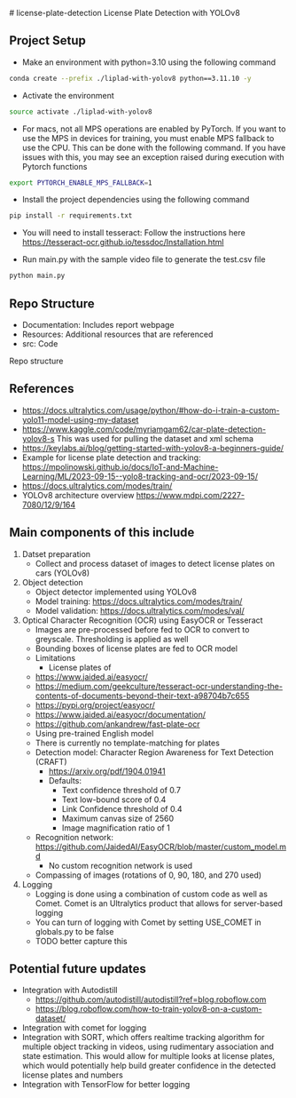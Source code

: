 \# license-plate-detection
License Plate Detection with YOLOv8 

## Project Setup

* Make an environment with python=3.10 using the following command 
``` bash
conda create --prefix ./liplad-with-yolov8 python==3.11.10 -y
```
* Activate the environment
``` bash
source activate ./liplad-with-yolov8 
``` 
* For macs, not all MPS operations are enabled by PyTorch. If you want to use the MPS in devices for training, you must enable MPS fallback to use the CPU. This can be done with the following command. If you have issues with this, you may see an exception raised during execution with Pytorch functions
```bash
export PYTORCH_ENABLE_MPS_FALLBACK=1
```

* Install the project dependencies using the following command 
```bash
pip install -r requirements.txt
```
* You will need to install tesseract: 
Follow the instructions here https://tesseract-ocr.github.io/tessdoc/Installation.html

* Run main.py with the sample video file to generate the test.csv file 
``` python
python main.py
```


## Repo Structure
* Documentation: Includes report webpage 
* Resources: Additional resources that are referenced 
* src: Code 

Repo structure 
## References 
* https://docs.ultralytics.com/usage/python/#how-do-i-train-a-custom-yolo11-model-using-my-dataset
* https://www.kaggle.com/code/myriamgam62/car-plate-detection-yolov8-s This was used for pulling the dataset and xml schema
* https://keylabs.ai/blog/getting-started-with-yolov8-a-beginners-guide/
* Example for license plate detection and tracking: https://mpolinowski.github.io/docs/IoT-and-Machine-Learning/ML/2023-09-15--yolo8-tracking-and-ocr/2023-09-15/
* https://docs.ultralytics.com/modes/train/
* YOLOv8 architecture overview https://www.mdpi.com/2227-7080/12/9/164 

## Main components of this include 
1. Datset preparation 
    - Collect and process dataset of images to detect license plates on cars (YOLOv8)
2. Object detection
    - Object detector implemented using YOLOv8
    - Model training: https://docs.ultralytics.com/modes/train/
    - Model validation: https://docs.ultralytics.com/modes/val/ 
3. Optical Character Recognition (OCR) using EasyOCR or Tesseract 
    - Images are pre-processed before fed to OCR to convert to greyscale. Thresholding is applied as well 
    - Bounding boxes of license plates are fed to OCR model
    - Limitations
        - License plates of 
    - https://www.jaided.ai/easyocr/
    - https://medium.com/geekculture/tesseract-ocr-understanding-the-contents-of-documents-beyond-their-text-a98704b7c655
    - https://pypi.org/project/easyocr/ 
    - https://www.jaided.ai/easyocr/documentation/ 
    - https://github.com/ankandrew/fast-plate-ocr
    - Using pre-trained English model 
    - There is currently no template-matching for plates
    - Detection model: Character Region Awareness for Text Detection (CRAFT)
        - https://arxiv.org/pdf/1904.01941
        - Defaults:
            - Text confidence threshold of 0.7
            - Text low-bound score of 0.4
            - Link Confidence threshold of 0.4
            - Maximum canvas size of 2560
            - Image magnification ratio of 1
    - Recognition network: https://github.com/JaidedAI/EasyOCR/blob/master/custom_model.md
        - No custom recognition network is used 
    - Compassing of images (rotations of 0, 90, 180, and 270 used)
3. Logging
   * Logging is done using a combination of custom code as well as Comet. Comet is an Ultralytics product that allows for server-based logging 
   * You can turn of logging with Comet by setting USE_COMET in globals.py to be false
   * TODO better capture this 

## Potential future updates 
* Integration with Autodistill 
    * https://github.com/autodistill/autodistill?ref=blog.roboflow.com
    * https://blog.roboflow.com/how-to-train-yolov8-on-a-custom-dataset/ 
* Integration with comet for logging 
* Integration with SORT, which offers realtime tracking algorithm for multiple object tracking in videos, using rudimentary association and state estimation. This would allow for multiple looks at license plates, which would potentially help build greater confidence in the detected license plates and numbers
* Integration with TensorFlow for better logging